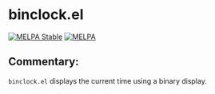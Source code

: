 # binclock.el

[![MELPA Stable](https://stable.melpa.org/packages/binclock-badge.svg)](https://stable.melpa.org/#/binclock)
[![MELPA](https://melpa.org/packages/binclock-badge.svg)](https://melpa.org/#/binclock)

## Commentary:

`binclock.el` displays the current time using a binary display.
